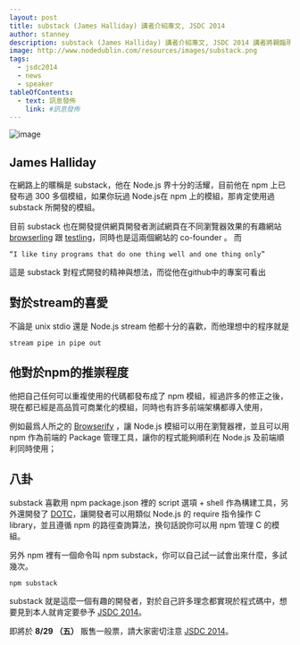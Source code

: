 ```yaml
---
layout: post
title: substack (James Halliday) 講者介紹專文, JSDC 2014
author: stanney
description: substack (James Halliday) 講者介紹專文, JSDC 2014 講者將親臨現場
image: http://www.nodedublin.com/resources/images/substack.png
tags:
  - jsdc2014
  - news
  - speaker
tableOfContents:
  - text: 訊息發佈
    link: #訊息發佈
---
```


![image](https://avatars3.githubusercontent.com/u/12631?v=2&s=460)

## James Halliday

在網路上的暱稱是 substack，他在 Node.js 界十分的活耀，目前他在 npm 上已發布過 300 多個模組，如果你玩過 Node.js在 npm 上的模組，那肯定使用過 substack 所開發的模組。

目前 substack 也在開發提供網頁開發者測試網頁在不同瀏覽器效果的有趣網站 [browserling](https://browserling.com/) 跟 [testling](https://ci.testling.com/)，同時也是這兩個網站的 co-founder 。
而


    “I like tiny programs that do one thing well and one thing only”


這是 substack 對程式開發的精神與想法，而從他在github中的專案可看出


## 對於stream的喜愛


不論是 unix stdio 還是 Node.js stream 他都十分的喜歡，而他理想中的程序就是

    stream pipe in pipe out

## 他對於npm的推崇程度

他把自己任何可以重複使用的代碼都發布成了 npm 模組，經過許多的修正之後，現在都已經是高品質可商業化的模組，同時也有許多前端架構都導入使用，

例如最爲人所之的 [Browserify](https://github.com/substack/node-browserify) ，讓 Node.js 模組可以用在瀏覽器裡，並且可以用 npm 作為前端的 Package 管理工具，讓你的程式能夠順利在 Node.js 及前端順利同時使用；

## 八卦

substack 喜歡用 npm package.json 裡的 script 選項 + shell 作為構建工具，另外還開發了 [DOTC](https://github.com/substack/dotc)，讓開發者可以用類似 Node.js 的 require 指令操作 C library，並且遵循 npm 的路徑查詢算法，换句話說你可以用 npm 管理 C 的模組。

另外 npm 裡有一個命令叫 npm substack，你可以自己試一試會出來什麼，多試幾次。


    npm substack


substack 就是這麼一個有趣的開發者，對於自己許多理念都實現於程式碼中，想要見到本人就肯定要參予 [JSDC 2014](http://2014.jsdc.tw)。

即將於 **8/29 （五）** 販售一般票，請大家密切注意 [JSDC 2014](http://2014.jsdc.tw)。
